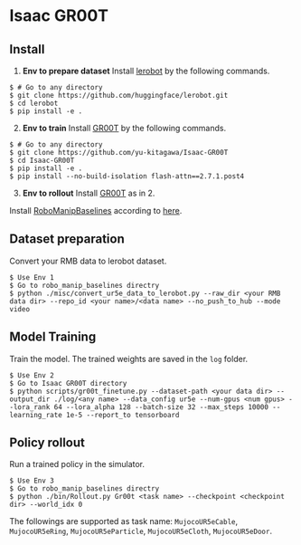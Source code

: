 # Isaac GR00T

## Install

1. **Env to prepare dataset**
Install [lerobot](https://github.com/huggingface/lerobot) by the following commands.
```console
$ # Go to any directory
$ git clone https://github.com/huggingface/lerobot.git
$ cd lerobot
$ pip install -e .
```

2. **Env to train**
Install [GR00T](https://github.com/yu-kitagawa/Isaac-GR00T) by the following commands.
```console
$ # Go to any directory
$ git clone https://github.com/yu-kitagawa/Isaac-GR00T
$ cd Isaac-GR00T
$ pip install -e .
$ pip install --no-build-isolation flash-attn==2.7.1.post4
```

3. **Env to rollout**
Install [GR00T](https://github.com/yu-kitagawa/Isaac-GR00T) as in 2.

Install [RoboManipBaselines](https://github.com/isri-aist/RoboManipBaselines) according to [here](../../README.md#Install).

## Dataset preparation

Convert your RMB data to lerobot dataset.

```console
$ Use Env 1
$ Go to robo_manip_baselines directry
$ python ./misc/convert_ur5e_data_to_lerobot.py --raw_dir <your RMB data dir> --repo_id <your name>/<data name> --no_push_to_hub --mode video
```

## Model Training

Train the model. The trained weights are saved in the `log` folder.

```console
$ Use Env 2
$ Go to Isaac GR00T directory
$ python scripts/gr00t_finetune.py --dataset-path <your data dir> --output_dir ./log/<any name> --data_config ur5e --num-gpus <num gpus> --lora_rank 64 --lora_alpha 128 --batch-size 32 --max_steps 10000 --learning_rate 1e-5 --report_to tensorboard
```

## Policy rollout

Run a trained policy in the simulator.

```console
$ Use Env 3
$ Go to robo_manip_baselines directry
$ python ./bin/Rollout.py Gr00t <task name> --checkpoint <checkpoint dir> --world_idx 0
```
The followings are supported as task name: `MujocoUR5eCable`, `MujocoUR5eRing`, `MujocoUR5eParticle`, `MujocoUR5eCloth`, `MujocoUR5eDoor`.
